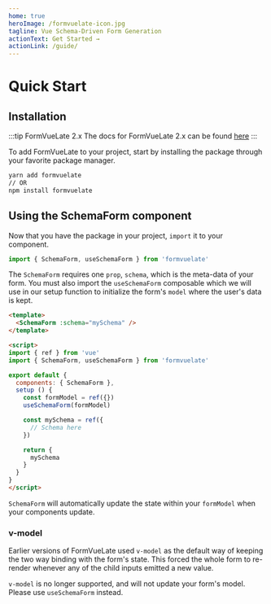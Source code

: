 ```yaml
---
home: true
heroImage: /formvuelate-icon.jpg
tagline: Vue Schema-Driven Form Generation
actionText: Get Started →
actionLink: /guide/
---
```


# Quick Start

## Installation

:::tip FormVueLate 2.x
The docs for FormVueLate 2.x can be found [here](https://formvuelate-2x.netlify.app/)
:::

To add FormVueLate to your project, start by installing the package through your favorite package manager.

```bash
yarn add formvuelate
// OR
npm install formvuelate
```

## Using the SchemaForm component

Now that you have the package in your project, `import` it to your component.

```javascript
import { SchemaForm, useSchemaForm } from 'formvuelate'
```

The `SchemaForm` requires one `prop`, `schema`, which is the meta-data of your form. You must also import the `useSchemaForm` composable which we will use in our setup function to initialize the form's `model` where the user's data is kept.

```html
<template>
  <SchemaForm :schema="mySchema" />
</template>

<script>
import { ref } from 'vue'
import { SchemaForm, useSchemaForm } from 'formvuelate'

export default {
  components: { SchemaForm },
  setup () {
    const formModel = ref({})
    useSchemaForm(formModel)

    const mySchema = ref({
      // Schema here
    })

    return {
      mySchema
    }
  }
}
</script>
```

`SchemaForm` will automatically update the state within your `formModel` when your components update.
### v-model <Badge text="2.x" type="warning" vertical="middle" />
Earlier versions of FormVueLate used `v-model` as the default way of keeping the two way binding with the form's state. This forced the whole form to re-render whenever any of the child inputs emitted a new value.

`v-model` is no longer supported, and will not update your form's model. Please use `useSchemaForm` instead.
